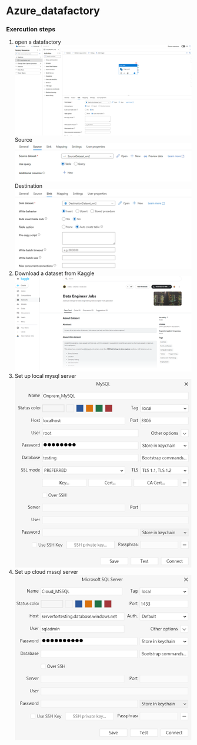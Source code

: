 # Azure_datafactory

### Exercution steps ######

1. open a datafactory
![alt text](https://github.com/mhowai0802/Azure_datafactory/blob/main/pictures/datafactory_brief.png)
Source
![alt text](https://github.com/mhowai0802/Azure_datafactory/blob/main/pictures/datafactory_source.png)
Destination
![alt text](https://github.com/mhowai0802/Azure_datafactory/blob/main/pictures/datafactory_sink.png)
2. Download a dataset from Kaggle
![alt text](https://github.com/mhowai0802/Azure_datafactory/blob/main/pictures/kaggle_dataengineer.png)
3. Set up local mysql server 
![alt text](https://github.com/mhowai0802/Azure_datafactory/blob/main/pictures/mysql_config.png)
4. Set up cloud mssql server
![alt text](https://github.com/mhowai0802/Azure_datafactory/blob/main/pictures/mssql_config.png)
